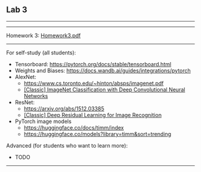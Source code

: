 ## Lab 3

***


***
Homework 3:
[Homework3.pdf](https://drive.google.com/file/d/11YyAMa00whIr9JOSACBF6-BXRI45Imi_/view?usp=sharing)

***
For self-study (all students):
* Tensorboard: https://pytorch.org/docs/stable/tensorboard.html
* Weights and Biases: https://docs.wandb.ai/guides/integrations/pytorch
* AlexNet:
   - https://www.cs.toronto.edu/~hinton/absps/imagenet.pdf
   - [[Classic] ImageNet Classification with Deep Convolutional Neural Networks](https://youtu.be/Nq3auVtvd9Q)
* ResNet:
   - https://arxiv.org/abs/1512.03385
   - [[Classic] Deep Residual Learning for Image Recognition](https://www.youtube.com/watch?v=GWt6Fu05voI)
* PyTorch image models
   - https://huggingface.co/docs/timm/index
   - https://huggingface.co/models?library=timm&sort=trending

Advanced (for students who want to learn more):
* TODO


***


